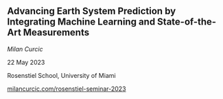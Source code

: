## Advancing Earth System Prediction by Integrating Machine Learning and State-of-the-Art Measurements

_Milan Curcic_

22 May 2023

Rosenstiel School, University of Miami

[milancurcic.com/rosenstiel-seminar-2023](https://milancurcic.com/rosenstiel-seminar-2023)
